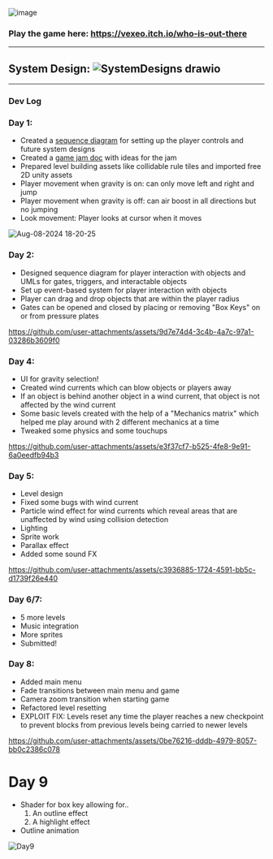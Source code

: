 ![image](https://github.com/user-attachments/assets/7caeb7ef-d69a-4800-95fa-faabdbd89680)

### Play the game here: https://vexeo.itch.io/who-is-out-there
--------
## System Design: ![SystemDesigns drawio](https://github.com/user-attachments/assets/a8432da5-581e-453e-b887-1a65a100b403)

----------
### Dev Log
### Day 1:
- Created a [sequence diagram](https://lucid.app/lucidchart/ca41642e-a0b1-4818-abf1-f286c3cda8b7/edit?viewport_loc=-1731%2C-975%2C2647%2C2090%2C0_0&invitationId=inv_a9cab8f3-69ea-46f7-8433-a5a2e942a5ea) for setting up the player controls and future system designs
- Created a [game jam doc](https://docs.google.com/document/d/1ImsfMdIiXVEMHOgYnHIrc0tX-SKtv9j9JUVwgk6GeVk/edit?usp=sharing) with ideas for the jam
- Prepared level building assets like collidable rule tiles and imported free 2D unity assets
- Player movement when gravity is on: can only move left and right and jump
- Player movement when gravity is off: can air boost in all directions but no jumping
- Look movement: Player looks at cursor when it moves

![Aug-08-2024 18-20-25](https://github.com/user-attachments/assets/d6b5cb85-1283-4a2c-8da1-973e2693ec4a)

### Day 2:
- Designed sequence diagram for player interaction with objects and UMLs for gates, triggers, and interactable objects
- Set up event-based system for player interaction with objects
- Player can drag and drop objects that are within the player radius
- Gates can be opened and closed by placing or removing "Box Keys" on or from pressure plates
  
https://github.com/user-attachments/assets/9d7e74d4-3c4b-4a7c-97a1-03286b3609f0

### Day 4:
- UI for gravity selection!
- Created wind currents which can blow objects or players away
- If an object is behind another object in a wind current, that object is not affected by the wind current
- Some basic levels created with the help of a "Mechanics matrix" which helped me play around with 2 different mechanics at a time
- Tweaked some physics and some touchups

https://github.com/user-attachments/assets/e3f37cf7-b525-4fe8-9e91-6a0eedfb94b3

### Day 5:
- Level design
- Fixed some bugs with wind current
- Particle wind effect for wind currents which reveal areas that are unaffected by wind using collision detection
- Lighting
- Sprite work
- Parallax effect
- Added some sound FX

https://github.com/user-attachments/assets/c3936885-1724-4591-bb5c-d1739f26e440

### Day 6/7:
- 5 more levels
- Music integration
- More sprites
- Submitted!

### Day 8:
- Added main menu
- Fade transitions between main menu and game
- Camera zoom transition when starting game
- Refactored level resetting
- EXPLOIT FIX: Levels reset any time the player reaches a new checkpoint to prevent blocks from previous levels being carried to newer levels


https://github.com/user-attachments/assets/0be76216-dddb-4979-8057-bb0c2386c078

# Day 9
- Shader for box key allowing for..
  1. An outline effect
  2. A highlight effect
- Outline animation

![Day9](https://github.com/user-attachments/assets/1fdad33c-9bd6-4597-996c-7edc7e4b81a4)


  
